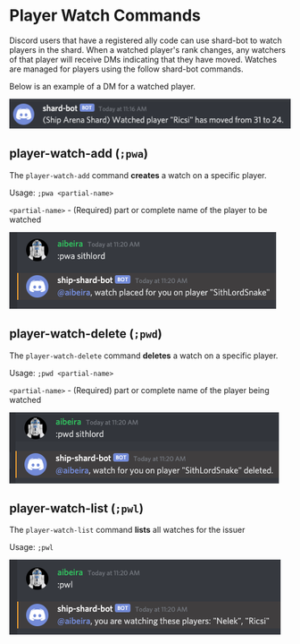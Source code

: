 # Player Watch Commands
Discord users that have a registered ally code can use shard-bot to watch players in the shard.  When a watched player's rank changes, any watchers of that player will receive DMs indicating that they have moved.  Watches are managed for players using the follow shard-bot commands.

Below is an example of a DM for a watched player.

![Image](images/player_watch_dm.png)

## player-watch-add (`;pwa`)
The `player-watch-add` command **creates** a watch on a specific player.

Usage: `;pwa <partial-name>`

`<partial-name>` - (Required) part or complete name of the player to be watched

![Image](images/command_pwa.png)

## player-watch-delete (`;pwd`)
The `player-watch-delete` command **deletes** a watch on a specific player.

Usage: `;pwd <partial-name>`

`<partial-name>` - (Required) part or complete name of the player being watched

![Image](images/command_pwd.png)

## player-watch-list (`;pwl`)
The `player-watch-list` command **lists** all watches for the issuer

Usage: `;pwl`

![Image](images/command_pwl.png)
